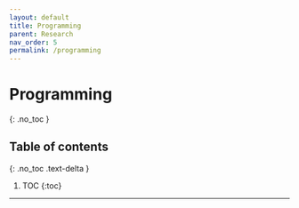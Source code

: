 ```yaml
---
layout: default
title: Programming
parent: Research
nav_order: 5
permalink: /programming
---
```


# Programming
{: .no_toc }

## Table of contents
{: .no_toc .text-delta }

1. TOC
{:toc}

---